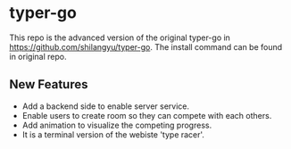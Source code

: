 # typer-go

This repo is the advanced version of the original typer-go in https://github.com/shilangyu/typer-go.
The install command can be found in original repo. 

## New Features
* Add a backend side to enable server service.
* Enable users to create room so they can compete with each others. 
* Add animation to visualize the competing progress. 
* It is a terminal version of the webiste 'type racer'.
